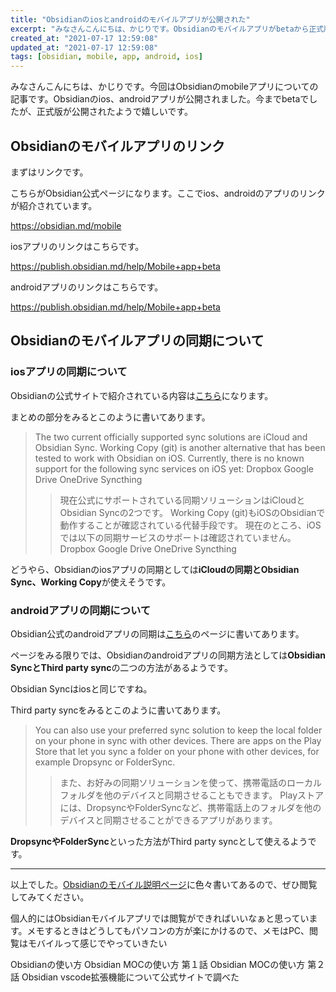 ```yaml
---
title: "Obsidianのiosとandroidのモバイルアプリが公開された"
excerpt: "みなさんこんにちは、かじりです。Obsidianのモバイルアプリがbetaから正式版になりました。待っていた人も多いのではないでしょうか。気になる同期の部分など調べてみました。"
created_at: "2021-07-17 12:59:08"
updated_at: "2021-07-17 12:59:08"
tags: [obsidian, mobile, app, android, ios]
---
```


みなさんこんにちは、かじりです。今回はObsidianのmobileアプリについての記事です。Obsidianのios、androidアプリが公開されました。今までbetaでしたが、正式版が公開されたようで嬉しいです。


## Obsidianのモバイルアプリのリンク

まずはリンクです。

こちらがObsidian公式ページになります。ここでios、androidのアプリのリンクが紹介されています。

https://obsidian.md/mobile

iosアプリのリンクはこちらです。

https://publish.obsidian.md/help/Mobile+app+beta

androidアプリのリンクはこちらです。

https://publish.obsidian.md/help/Mobile+app+beta

## Obsidianのモバイルアプリの同期について

### iosアプリの同期について

Obsidianの公式サイトで紹介されている内容は[こちら](https://help.obsidian.md/Obsidian/iOS+app)になります。

まとめの部分をみるとこのように書いてあります。

>The two current officially supported sync solutions are iCloud and Obsidian Sync.
Working Copy (git) is another alternative that has been tested to work with Obsidian on iOS.
Currently, there is no known support for the following sync services on iOS yet:
Dropbox
Google Drive
OneDrive
Syncthing
>> 現在公式にサポートされている同期ソリューションはiCloudとObsidian Syncの2つです。
Working Copy (git)もiOSのObsidianで動作することが確認されている代替手段です。
現在のところ、iOSでは以下の同期サービスのサポートは確認されていません。
Dropbox
Google Drive
OneDrive
Syncthing

どうやら、Obsidianのiosアプリの同期としては**iCloudの同期とObsidian Sync、Working Copy**が使えそうです。

### androidアプリの同期について

Obsidian公式のandroidアプリの同期は[こちら](https://help.obsidian.md/Obsidian/Android+app)のページに書いてあります。

ページをみる限りでは、Obsidianのandroidアプリの同期方法としては**Obsidian SyncとThird party sync**の二つの方法があるようです。

Obsidian Syncはiosと同じですね。

Third party syncをみるとこのように書いてあります。

>You can also use your preferred sync solution to keep the local folder on your phone in sync with other devices.
There are apps on the Play Store that let you sync a folder on your phone with other devices, for example Dropsync or FolderSync.
>> また、お好みの同期ソリューションを使って、携帯電話のローカルフォルダを他のデバイスと同期させることもできます。
Playストアには、DropsyncやFolderSyncなど、携帯電話上のフォルダを他のデバイスと同期させることができるアプリがあります。

**DropsyncやFolderSync**といった方法がThird party syncとして使えるようです。

---

以上でした。[Obsidianのモバイル説明ページ](https://help.obsidian.md/Obsidian/Obsidian+Mobile)に色々書いてあるので、ぜひ閲覧してみてください。

個人的にはObsidianモバイルアプリでは閲覧ができればいいなぁと思っています。メモするときはどうしてもパソコンの方が楽にかけるので、メモはPC、閲覧はモバイルって感じでやっていきたい

<my-link href="/obsidian-usage-2021">Obsidianの使い方</my-link> 
<my-link href="/obsidian-moc-usage-2021">Obsidian MOCの使い方 第１話</my-link> 
<my-link href="/obsidian-moc-usage-part-2-2021">Obsidian MOCの使い方 第２話</my-link> 
<my-link href="/obsidian-vscode-extension">Obsidian vscode拡張機能について公式サイトで調べた</my-link> 

